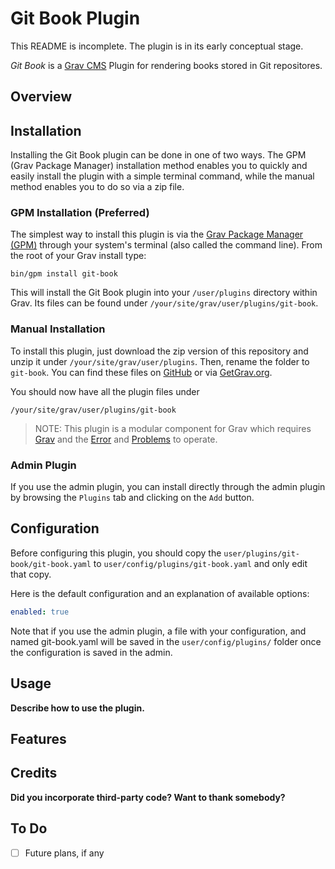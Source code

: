 # Git Book Plugin

This README is incomplete. The plugin is in its early conceptual stage.

_Git Book_ is a [Grav CMS](http://github.com/getgrav/grav) Plugin for rendering books stored in Git repositores.

## Overview

## Installation

Installing the Git Book plugin can be done in one of two ways. The GPM (Grav Package Manager) installation method enables you to quickly and easily install the plugin with a simple terminal command, while the manual method enables you to do so via a zip file.

### GPM Installation (Preferred)

The simplest way to install this plugin is via the [Grav Package Manager (GPM)](http://learn.getgrav.org/advanced/grav-gpm) through your system's terminal (also called the command line).  From the root of your Grav install type:

    bin/gpm install git-book

This will install the Git Book plugin into your `/user/plugins` directory within Grav. Its files can be found under `/your/site/grav/user/plugins/git-book`.

### Manual Installation

To install this plugin, just download the zip version of this repository and unzip it under `/your/site/grav/user/plugins`. Then, rename the folder to `git-book`. You can find these files on [GitHub](https://github.com/aoloe/grav-plugin-git-book) or via [GetGrav.org](http://getgrav.org/downloads/plugins#extras).

You should now have all the plugin files under

    /your/site/grav/user/plugins/git-book
	
> NOTE: This plugin is a modular component for Grav which requires [Grav](http://github.com/getgrav/grav) and the [Error](https://github.com/getgrav/grav-plugin-error) and [Problems](https://github.com/getgrav/grav-plugin-problems) to operate.

### Admin Plugin

If you use the admin plugin, you can install directly through the admin plugin by browsing the `Plugins` tab and clicking on the `Add` button.

## Configuration

Before configuring this plugin, you should copy the `user/plugins/git-book/git-book.yaml` to `user/config/plugins/git-book.yaml` and only edit that copy.

Here is the default configuration and an explanation of available options:

```yaml
enabled: true
```

Note that if you use the admin plugin, a file with your configuration, and named git-book.yaml will be saved in the `user/config/plugins/` folder once the configuration is saved in the admin.

## Usage

**Describe how to use the plugin.**

## Features

## Credits

**Did you incorporate third-party code? Want to thank somebody?**

## To Do

- [ ] Future plans, if any
